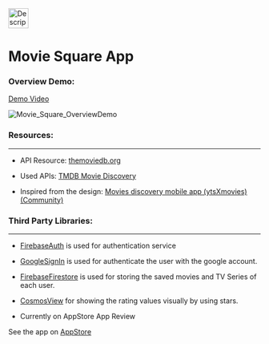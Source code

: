 <img src="https://github.com/user-attachments/assets/9905c3eb-9004-443d-a07d-46071e025126" alt="Description of the image" width="40" height="40">

# Movie Square App



### Overview Demo:
[Demo Video](https://www.dropbox.com/scl/fi/juxrylbx1ezeqg0jrhrrk/MovieSqaureDemo.mp4?rlkey=jfv6apn4ndqyt1n8uo8to727j&st=20bsohqp&raw=1)

![Movie_Square_OverviewDemo](https://github.com/user-attachments/assets/5572fc27-9e32-4e35-afe2-da2c708fc75a)




### Resources:
___

* API Resource:  [themoviedb.org](https://developer.themoviedb.org/reference/intro/getting-started)

* Used APIs: [TMDB Movie Discovery](https://speeding-astronaut-900111.postman.co/workspace/4eaa6ecc-4358-46f7-90ad-f034ccc16295/documentation/26656194-3877c5aa-6c86-49bf-87aa-46552454a95a)

* Inspired from the design:  [Movies discovery mobile app (ytsXmovies) (Community)](https://www.figma.com/design/Lpx27TcthaJlnmf4PL0gK5/Movies-discovery-mobile-app-(ytsXmovies)-(Community)?node-id=0-1&p=f&t=bP9ug2Wh0AZ3RQjo-0)



### Third Party Libraries:
___

* [FirebaseAuth](https://github.com/firebase/firebase-ios-sdk) is used for authentication service 

* [GoogleSignIn](https://github.com/google/GoogleSignIn-iOS) is used for authenticate the user with the google account.

* [FirebaseFirestore](https://github.com/firebase/firebase-ios-sdk) is used for storing the saved movies and TV Series of each user.

* [CosmosView](https://github.com/evgenyneu/Cosmos) for showing the rating values visually by using stars.

- Currently on AppStore App Review

See the app on [AppStore](https://apps.apple.com/tr/app/movie-square/id6740776576)